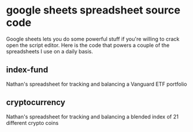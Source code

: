 # google sheets spreadsheet source code

Google sheets lets you do some powerful stuff if you're willing to crack open
the script editor. Here is the code that powers a couple of the spreadsheets I
use on a daily basis.

## index-fund

Nathan's spreadsheet for tracking and balancing a Vanguard ETF portfolio

## cryptocurrency

Nathan's spreadsheet for tracking and balancing a blended index of 21 different
crypto coins
